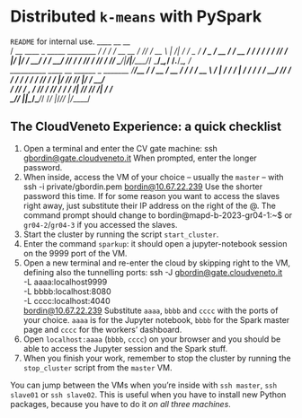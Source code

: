 # Distributed `k-means` with PySpark
`README` for internal use.
        ____                                   __   __         
       / __ \____ _      _____  ________  ____/ /  / /_  __  __
      / /_/ / __ \ | /| / / _ \/ ___/ _ \/ __  /  / __ \/ / / /
     / ____/ /_/ / |/ |/ /  __/ /  /  __/ /_/ /  / /_/ / /_/ / 
    /_/    \____/|__/|__/\___/_/   \___/\__,_/  /_.___/\__, /  
       __________  ____  __  ______     _   _______   /____/__ 
      / ____/ __ \/ __ \/ / / / __ \   / | / /  _/ | / / ____/ 
     / / __/ /_/ / / / / / / / /_/ /  /  |/ // //  |/ / __/    
    / /_/ / _, _/ /_/ / /_/ / ____/  / /|  // // /|  / /___    
    \____/_/ |_|\____/\____/_/      /_/ |_/___/_/ |_/_____/

## The CloudVeneto Experience: a quick checklist

1. Open a terminal and enter the CV gate machine:
       ssh gbordin@gate.cloudveneto.it
   When prompted, enter the longer password.
2. When inside, access the VM of your choice – usually the `master` – with
       ssh -i private/gbordin.pem bordin@10.67.22.239
   Use the shorter password this time. If for some reason you want to
   access the slaves right away, just substitute their IP address on the
   right of the @. The command prompt should change to
       bordin@mapd-b-2023-gr04-1:~$
   or `gr04-2`/`gr04-3` if you accessed the slaves.
4. Start the cluster by running the script `start_cluster`.
5. Enter the command `sparkup`: it should open a jupyter-notebook session
   on the 9999 port of the VM.
6. Open a new terminal and re-enter the cloud by skipping right to the VM,
   defining also the tunnelling ports:
       ssh -J gbordin@gate.cloudveneto.it \
           -L aaaa:localhost9999 \
           -L bbbb:localhost:8080 \
           -L cccc:localhost:4040 \
           bordin@10.67.22.239
   Substitute `aaaa`, `bbbb` and `cccc` with the ports of your choice.
   `aaaa` is for the Jupyter notebook, `bbbb` for the Spark master page and
   `cccc` for the workers’ dashboard.
7. Open `localhost:aaaa` (`bbbb`, `cccc`) on your browser and you should
   be able to access the Jupyter session and the Spark stuff.
8. When you finish your work, remember to stop the cluster by running the
   `stop_cluster` script from the `master` VM.

You can jump between the VMs when you’re inside with `ssh master`, `ssh
slave01` or `ssh slave02`. This is useful when you have to install new
Python packages, because you have to do it *on all three machines*.
